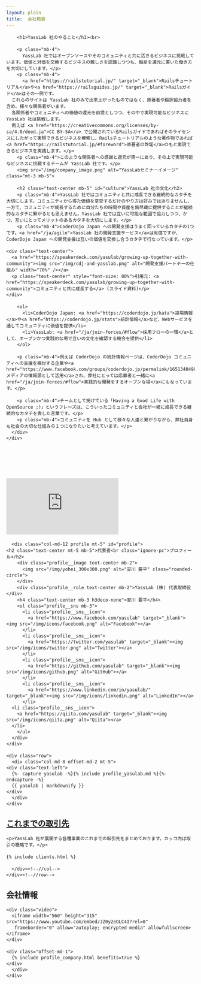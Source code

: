 ```yaml
---
layout: plain
title:  会社概要
---
```


<section class="entry_content pt-5 mb-5">
  <div class="container">
    <div class="row">
      <div class="col-md-12 text-center" id="vision">

        <h1>YassLab 社のやること</h1><br>

        <p class="mb-4">
          YassLab 社ではオープンソースやそのコミュニティと共に活きるビジネスに挑戦しています。価値と対価を交換するビジネスの難しさを認識しつつも、軸足を還元に置いた働き方を大切にしています。</p>
        <p class="mb-4">
          <a href="https://railstutorial.jp/" target="_blank">Railsチュートリアル</a>や<a href="https://railsguides.jp/" target="_blank">Railsガイド</a>はその一例です。
	  これらのサイトは YassLab 社のみで出来上がったものではなく、原著者や翻訳協力者を含め、様々な関係者がいます。
	  各関係者やコミュニティへの価値の還元を前提としつつ、その中で実現可能なビジネスに YassLab 社は挑戦します。
	  例えば <a href="https://creativecommons.org/licenses/by-sa/4.0/deed.ja">CC BY-SA</a> で公開されているRailsガイドであればそのライセンスにしたがって実現できるビジネスを模索し、Railsチュートリアルのような著作物であれば<a href="https://railstutorial.jp/#foreword">原著者の許諾</a>のもと実現できるビジネスを実践します。</p>
        <p class="mb-4">このような関係者への感謝と還元が第一にあり、その上で実現可能なビジネスに挑戦するチームが YassLab 社です。</p>
        <img src="/img/company_image.png" alt="YassLabセミナーイメージ" class="mt-3 mb-5">
	
        <h2 class="text-center mb-5" id="culture">YassLab 社の文化</h2>
        <p class="mb-4">YassLab 社ではコミュニティと共に成長できる継続的なカタチを大切にします。コミュニティから得た価値を享受するだけのやり方は好みではありませんし、一方で、コミュニティが成長するために自分たちの時間や資産を無尽蔵に提供することが継続的なカタチに繋がるとも思えません。YassLab 社では互いに可能な範囲で協力しつつ、かつ、互いにとってメリットのあるカタチを大切にします。</p>
        <p class="mb-4">CoderDojo Japan への開発支援はうまく回っているカタチの1つです。<a href="/ja/agile">YassLab 社の開発支援サービス</a>は有償ですが、CoderDojo Japan への開発支援は互いの価値を交換し合うカタチで行なっています。</p>

	<div class="text-center">
	  <a href="https://speakerdeck.com/yasulab/growing-up-together-with-community"><img src="/img/cdj-and-yasslab.png" alt="開発支援パートナーの仕組み" width="70%" /></a>
	  <p class="text-center" style="font-size: 80%">引用元: <a href="https://speakerdeck.com/yasulab/growing-up-together-with-community">コミュニティと共に成長する</a> (スライド資料)</p>
	</div>
	
        <ol>
          <li>CoderDojo Japan: <a href="https://coderdojo.jp/kata">道場情報</a>や<a href="https://coderdojo.jp/stats">統計情報</a>など、Webサービスを通してコミュニティに価値を提供</li>
          <li>YassLab: <a href="/ja/join-forces/#flow">採用フローの一環</a>として、オープンかつ実践的な場で互いの文化を確認する機会を提供</li>
        </ol>
	
        <p class="mb-4">例えば CoderDojo の統計情報ページは、CoderDojo コミュニティへの支援を検討する企業や<a href="https://www.facebook.com/groups/coderdojo.jp/permalink/1651340498312676/">メディアの情報源として活用</a>され、弊社にとっては応募者と一緒に<a href="/ja/join-forces/#flow">実践的な開発をするオープンな場</a>にもなっています。</p>
	
        <p class="mb-4">チームとして掲げている「Having a Good Life with OpenSource ;)」というフレーズは、こういったコミュニティと会社が一緒に成長できる継続的なカタチを表した言葉です。</p>
        <p class="mb-4">コミュニティを Hub として様々な人達と繋がりながら、弊社自身も社会の大切な仕組みの１つになりたいと考えています。</p>
      </div>
    </div>
  </div>
</section>

<div class="video" style="margin-top: 100px;">
  <iframe src="https://www.youtube.com/embed/oo1dVd_sNwA?rel=0&autoplay=1&showinfo=0&controls=0&fs=0&modestbranding=0" frameborder="0" allow="autoplay; encrypted-media" allowfullscreen></iframe>
</div>

<section class="entry_content pt-5 mb-5">
  <div class="container">
    <div class="row">

      <div class="col-md-12 profile mt-5" id="profile">
	<h2 class="text-center mt-5 mb-5">代表者<br class="ignore-pc">プロフィール</h2>
        <div class="profile__image text-center mb-2">
          <img src="/img/yohei_300x300.png" alt="安川 要平" class="rounded-circle">
        </div>
        <div class="profile__role text-center mb-2">YassLab (株) 代表取締役</div>
        <h4 class="text-center mb-3 h3deco-none">安川 要平</h4>
        <ul class="profile__sns mb-3">
          <li class="profile__sns__icon">
            <a href="https://www.facebook.com/yasulab" target="_blank"><img src="/img/icons/facebook.png" alt="Facebook"></a>
          </li>
          <li class="profile__sns__icon">
            <a href="https://twitter.com/yasulab" target="_blank"><img src="/img/icons/twitter.png" alt="Twitter"></a>
          </li>
          <li class="profile__sns__icon">
            <a href="https://github.com/yasulab" target="_blank"><img src="/img/icons/github.png" alt="GitHub"></a>
          </li>
          <li class="profile__sns__icon">
            <a href="https://www.linkedin.com/in/yasulab/" target="_blank"><img src="/img/icons/linkedin.png" alt="LinkedIn"></a>
          </li>
	  <li class="profile__sns__icon">
	    <a href="https://qiita.com/yasulab" target="_blank"><img src="/img/icons/qiita.png" alt="Qiita"></a>
	  </li>
        </ul>
      </div>
    </div>
    
    <div class="row">
      <div class="col-md-8 offset-md-2 mt-5">
	<div class="text-left">
	  {%- capture yasulab -%}{% include profile_yasulab.md %}{%- endcapture -%}
	  {{ yasulab | markdownify }}
	</div>
      </div>
    </div>
  </div>
  <div id="clients"></div>
</section>

<section class="entry_content pt-5 catchCopy">
  <div class="container">
    <div class="row">
      <div class="col-md-12 text-center">
	<h2 class="text-center mt-5 mb-5"><a href="#clients">これまでの取引先</a></h2>

	<p>YassLab 社が展開する各種事業のこれまでの取引先をまとめております。カッコ内は取引の概略です。</p>

	{% include clients.html %}
        
      </div><!--//col-->
    </div><!--//row-->
  </div><!--//container-->
  <div id="references"></div>
</section>

<section class="entry_content pt-5">
  <div class="container">
    <div class="row">
      <div class="col-md-8 offset-md-2 company" id="company">
        <div class="text-center">
          <h2 class="mt-5 mb-5">会社情報</h2>
        </div>
	
	<div class="video">
	  <iframe width="560" height="315" src="https://www.youtube.com/embed/JZ0y2eOLC4I?rel=0"
       frameborder="0" allow="autoplay; encrypted-media" allowfullscreen></iframe>
	</div>

	<div class="offset-md-1">
	  {% include profile_company.html benefits=true %}
	</div>
      </div>
    </div>
  </div>
</section>
